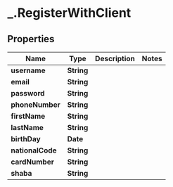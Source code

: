 # _.RegisterWithClient

## Properties
Name | Type | Description | Notes
------------ | ------------- | ------------- | -------------
**username** | **String** |  | 
**email** | **String** |  | 
**password** | **String** |  | 
**phoneNumber** | **String** |  | 
**firstName** | **String** |  | 
**lastName** | **String** |  | 
**birthDay** | **Date** |  | 
**nationalCode** | **String** |  | 
**cardNumber** | **String** |  | 
**shaba** | **String** |  | 


